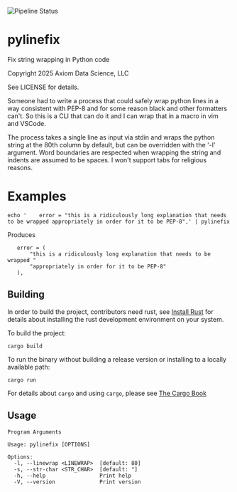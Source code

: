 ![Pipeline Status](http://git.axiom/axiom/pylinefix/badges/main/pipeline.svg)

pylinefix
===============

Fix string wrapping in Python code

Copyright 2025 Axiom Data Science, LLC

See LICENSE for details.


Someone had to write a process that could safely wrap python lines in a way
consistent with PEP-8 and for some reason black and other formatters can't.
So this is a CLI that can do it and I can wrap that in a macro in vim and
VSCode.

The process takes a single line as input via stdin and wraps the python
string at the 80th column by default, but can be overridden with the '-l'
argument. Word boundaries are respected when wrapping the string and indents
are assumed to be spaces. I won't support tabs for religious reasons.

# Examples

```
echo '    error = "this is a ridiculously long explanation that needs to be wrapped appropriately in order for it to be PEP-8",' | pylinefix
```
Produces

```
   error = (
       "this is a ridiculously long explanation that needs to be wrapped "
       "appropriately in order for it to be PEP-8"
   ),
```


Building
--------

In order to build the project, contributors need rust, see
[Install Rust](https://www.rust-lang.org/tools/install) for details about
installing the rust development environment on your system.

To build the project:

    cargo build

To run the binary without building a release version or installing to a locally available path:

    cargo run

For details about `cargo` and using `cargo`, please see [The Cargo Book](https://doc.rust-lang.org/cargo/commands/index.html)


Usage
-----

```
Program Arguments

Usage: pylinefix [OPTIONS]

Options:
  -l, --linewrap <LINEWRAP>  [default: 80]
  -s, --str-char <STR_CHAR>  [default: "]
  -h, --help                 Print help
  -V, --version              Print version
```
